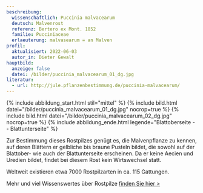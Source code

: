 ```yaml
---
beschreibung:
  wissenschaftlich: Puccinia malvacearum
  deutsch: Malvenrost
  referenz: Bertero ex Mont. 1852
  familie: Pucciniaceae
  erlaeuterung: malvasearum = an Malven
profil:
  aktualisiert: 2022-06-03
  autor_in: Dieter Gewalt
hauptbild:
  anzeige: false
  datei: /bilder/puccinia_malvacearum_01_dg.jpg
literatur:
  - url: http://jule.pflanzenbestimmung.de/puccinia-malvacearum/
---
```

{% include abbildung_start.html stil="mittel" %}
{% include bild.html datei="/bilder/puccinia_malvacearum_01_dg.jpg" nocrop=true %}
{% include bild.html datei="/bilder/puccinia_malvacearum_02_dg.jpg" nocrop=true %}
{% include abbildung_ende.html legende="Blattoberseite -- Blattunterseite" %}

Zur Bestimmung dieses Rostpilzes genügt es, die Malvenpflanze zu kennen, auf deren Blättern er gelbliche bis braune Pusteln bildet, die sowohl auf der Blattober- wie auch der Blattunterseite erscheinen. Da er keine Aecien und Uredien bildet, findet bei diesem Rost kein Wirtswechsel statt.

Weltweit existieren etwa 7000 Rostpilzarten in ca. 115 Gattungen.

Mehr und viel Wissenswertes über Rostpilze [finden Sie hier >](/verwandt/rostpilze)